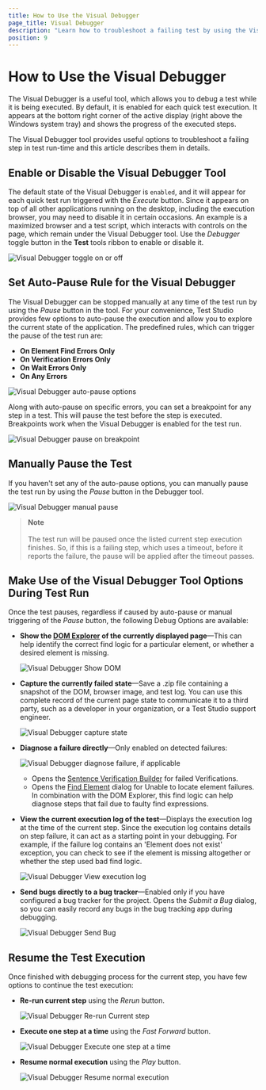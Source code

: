 ```yaml
---
title: How to Use the Visual Debugger
page_title: Visual Debugger
description: "Learn how to troubleshoot a failing test by using the Visual Debugger tool in Test Studio. Understand what is the Visual Debugger and how it works."
position: 9
---
```

# How to Use the Visual Debugger

The Visual Debugger is a useful tool, which allows you to debug a test while it is being executed. By default, it is enabled for each quick test execution. It appears at the bottom right corner of the active display (right above the Windows system tray) and shows the progress of the executed steps.

The Visual Debugger tool provides useful options to troubleshoot a failing step in test run-time and this article describes them in details.

## Enable or Disable the Visual Debugger Tool

The default state of the Visual Debugger is `enabled`, and it will appear for each quick test run triggered with the _Execute_ button. Since it appears on top of all other applications running on the desktop, including the execution browser, you may need to disable it in certain occasions. An example is a maximized browser and a test script, which interacts with controls on the page, which remain under the Visual Debugger tool. Use the _Debugger_ toggle button in the __Test__ tools ribbon to enable or disable it.

![Visual Debugger toggle on or off](/img/automated-tests/troubleshooting/visual-debugger/fig1.png)

## Set Auto-Pause Rule for the Visual Debugger

The Visual Debugger can be stopped manually at any time of the test run by using the _Pause_ button in the tool. For your convenience, Test Studio provides few options to auto-pause the execution and allow you to explore the current state of the application. The predefined rules, which can trigger the pause of the test run are:

- __On Element Find Errors Only__
- __On Verification Errors Only__
- __On Wait Errors Only__
- __On Any Errors__

![Visual Debugger auto-pause options](/img/automated-tests/troubleshooting/visual-debugger/fig2.png)

Along with auto-pause on specific errors, you can set a breakpoint for any step in a test. This will pause the test before the step is executed. Breakpoints work when the Visual Debugger is enabled for the test run.

![Visual Debugger pause on breakpoint](/img/automated-tests/troubleshooting/visual-debugger/fig3.png)

## Manually Pause the Test

If you haven't set any of the auto-pause options, you can manually pause the test run by using the _Pause_ button in the Debugger tool.

![Visual Debugger manual pause](/img/automated-tests/troubleshooting/visual-debugger/fig4.png)

> __Note__
><br>
><br>
>The test run will be paused once the listed current step execution finishes. So, if this is a failing step, which uses a timeout, before it reports the failure, the pause will be applied after the timeout passes.

## Make Use of the Visual Debugger Tool Options During Test Run

Once the test pauses, regardless if caused by auto-pause or manual triggering of the _Pause_ button, the following Debug Options are available:

* __Show the <a href="/features/elements-menu/dom-explorer" target="_blank">DOM Explorer</a> of the currently displayed page__&mdash;This can help identify the correct find logic for a particular element, or whether a desired element is missing.

	![Visual Debugger Show DOM](/img/automated-tests/troubleshooting/visual-debugger/fig5.png)

* __Capture the currently failed state__&mdash;Save a .zip file containing a snapshot of the DOM, browser image, and test log. You can use this complete record of the current page state to communicate it to a third party, such as a developer in your organization, or a Test Studio support engineer.

	![Visual Debugger capture state](/img/automated-tests/troubleshooting/visual-debugger/fig6.png)

* __Diagnose a failure directly__&mdash;Only enabled on detected failures:

	![Visual Debugger diagnose failure, if applicable](/img/automated-tests/troubleshooting/visual-debugger/fig7.png)

	* Opens the <a href="/features/verifications/advanced-verification" target="_blank">Sentence Verification Builder</a> for failed Verifications.
	* Opens the <a href="/features/elements-explorer/find-element" target="_blank">Find Element</a> dialog for Unable to locate element failures. In combination with the DOM Explorer, this find logic can help diagnose steps that fail due to faulty find expressions.

* __View the current execution log of the test__&mdash;Displays the execution log at the time of the current step. Since the execution log contains details on step failure, it can act as a starting point in your debugging. For example, if the failure log contains an 'Element does not exist' exception, you can check to see if the element is missing altogether or whether the step used bad find logic.

	![Visual Debugger View execution log](/img/automated-tests/troubleshooting/visual-debugger/fig8.png)

* __Send bugs directly to a bug tracker__&mdash;Enabled only if you have configured a bug tracker for the project. Opens the _Submit a Bug_ dialog, so you can easily record any bugs in the bug tracking app during debugging.

	![Visual Debugger Send Bug](/img/automated-tests/troubleshooting/visual-debugger/fig9.png)

## Resume the Test Execution

Once finished with debugging process for the current step, you have few options to continue the test execution:

* __Re-run current step__ using the _Rerun_ button.

	![Visual Debugger Re-run Current step](/img/automated-tests/troubleshooting/visual-debugger/fig10.png)

* __Execute one step at a time__ using the *Fast Forward* button.

	![Visual Debugger Execute one step at a time](/img/automated-tests/troubleshooting/visual-debugger/fig11.png)

* __Resume normal execution__ using the *Play* button.

	![Visual Debugger Resume normal execution](/img/automated-tests/troubleshooting/visual-debugger/fig12.png)

[1]: /img/general-information/test-execution/visual-debugger/fig1.png
[2]: /img/general-information/test-execution/visual-debugger/fig2.png